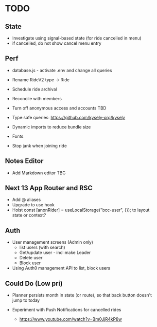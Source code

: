 # TODO

## State

- Investigate using signal-based state (for ride cancelled in menu)
- if cancelled, do not show cancel menu entry

## Perf

- database.js - activate .env and change all queries
- Rename RideV2 type -> Ride

- Schedule ride archival
- Reconcile with members
- Turn off anonymous access and accounts TBD
- Type safe queries: https://github.com/kysely-org/kysely

- Dynamic imports to reduce bundle size
- Fonts
- Stop jank when joining ride

## Notes Editor

- Add Markdown editor TBC

## Next 13 App Router and RSC

- Add @ aliases
- Upgrade to use hook
- Hoist const [anonRider] = useLocalStorage<AnonymousUser>("bcc-user", {}); to layout state or context?

## Auth

- User management screens (Admin only)
  - list users (with search)
  - Get/update user - incl make Leader
  - Delete user
  - Block user
- Using Auth0 management API to list, block users

## Could Do (Low pri)

- Planner persists month in state (or route), so that back button doesn't jump to today
- Experiment with Push Notifications for cancelled rides

  - https://www.youtube.com/watch?v=Bm0JjR4kP8w
